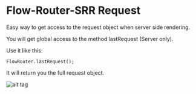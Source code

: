 # Flow-Router-SRR Request

Easy way to get access to the request object when server side rendering.

You will get global access to the method lastRequest (Server only).

Use it like this:

```
FlowRouter.lastRequest();
```

It will return you the full request object.

![alt tag](https://picload.org/image/rgaccdaa/ezgif-72579726.gif)
